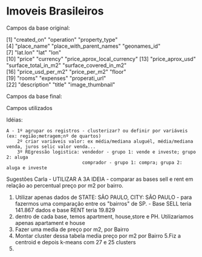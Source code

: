# Imoveis Brasileiros

Campos da base original:

[1] "created_on"                 "operation"                  "property_type"             
 [4] "place_name"                 "place_with_parent_names"    "geonames_id"               
 [7] "lat.lon"                    "lat"                        "lon"                       
[10] "price"                      "currency"                   "price_aprox_local_currency"
[13] "price_aprox_usd"            "surface_total_in_m2"        "surface_covered_in_m2"     
[16] "price_usd_per_m2"           "price_per_m2"               "floor"                     
[19] "rooms"                      "expenses"                   "properati_url"             
[22] "description"                "title"                      "image_thumbnail"   

Campos da base final:



Campos utilizados

Idéias:

    A - 1º agrupar os registros - clusterizar? ou definir por variáveis (ex: região;metragem;nº de quartos)
        2º criar variáveis valor: ex média/mediana aluguél, média/mediana venda, juros selic valor venda...
        3º REgressão logistica: vendedor - grupo 1: vende e investe; grupo 2: aluga
                                comprador - grupo 1: compra; grupa 2: aluga e investe

Sugestões Carla - UTILIZAR A 3A IDEIA - comparar as bases sell e rent em relação ao percentual preço por m2 por bairro.
1. Utilizar apenas dados de STATE: SÃO PAULO, CITY: SÃO PAULO - para fazermos uma comparação entre os "bairros" de SP. - Base SELL teria 141.867 dados e base RENT teria 19.829
2. dentro de cada base, temos apartment, house,store e PH. Utilizariamos apenas apartament e house
3. Fazer uma media de preço por m2, por Bairro 
4. Montar cluster dessa tabela media preço por m2 por Bairro
5.Fiz a centroid e depois k-means com 27 e 25 clusters
6. 






